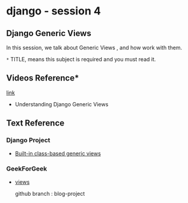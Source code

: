 # django - session 4

## Django Generic Views
In this session, we talk about Generic Views , and how work with them.

`*` TITLE, means this subject is required and you must read it.

## Videos Reference*

[link](https://www.dj4e.com/lessons/django_generic)
* Understanding Django Generic Views



## Text Reference

### Django Project
* [Built-in class-based generic views](https://docs.djangoproject.com/en/4.1/topics/class-based-views/generic-display/)


### GeekForGeek
* [views](https://www.geeksforgeeks.org/createview-class-based-views-django/)




  github branch : blog-project
